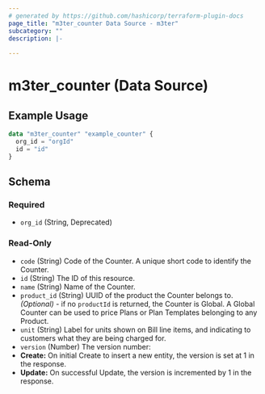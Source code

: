 ```yaml
---
# generated by https://github.com/hashicorp/terraform-plugin-docs
page_title: "m3ter_counter Data Source - m3ter"
subcategory: ""
description: |-
  
---
```


# m3ter_counter (Data Source)



## Example Usage

```terraform
data "m3ter_counter" "example_counter" {
  org_id = "orgId"
  id = "id"
}
```

<!-- schema generated by tfplugindocs -->
## Schema

### Required

- `org_id` (String, Deprecated)

### Read-Only

- `code` (String) Code of the Counter. A unique short code to identify the Counter.
- `id` (String) The ID of this resource.
- `name` (String) Name of the Counter.
- `product_id` (String) UUID of the product the Counter belongs to. *(Optional)* - if no `productId` is returned, the Counter is Global. A Global Counter can be used to price Plans or Plan Templates belonging to any Product.
- `unit` (String) Label for units shown on Bill line items, and indicating to customers what they are being charged for.
- `version` (Number) The version number:
- **Create:** On initial Create to insert a new entity, the version is set at 1 in the response.
- **Update:** On successful Update, the version is incremented by 1 in the response.
